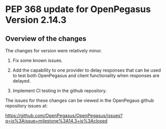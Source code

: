 # PEP 368 update for OpenPegasus Version 2.14.3


## Overview of the changes

The changes for version were relatively minor.

1. Fix some known issues.

2. Add the capability to one provider to delay responses that can
be used to test both OpenPegasus and client functionality when
responses are delayed.

3. Implement CI testing in the github repository.

The issues for these changes can be viewed in the OpenPegaus
github repository issues at:

https://github.com/OpenPegasus/OpenPegasus/issues?q=is%3Aissue+milestone%3A14.3+is%3Aclosed





